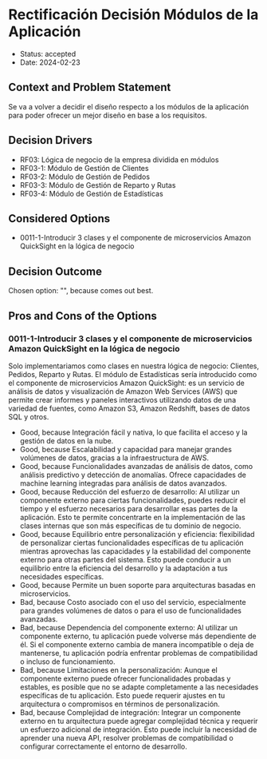 # Rectificación Decisión Módulos de la Aplicación

* Status: accepted
* Date: 2024-02-23

## Context and Problem Statement

Se va a volver a decidir el diseño respecto a los módulos de la aplicación para poder ofrecer un mejor diseño en base a los requisitos.

## Decision Drivers

* RF03: Lógica de negocio de la empresa dividida en módulos
* RF03-1: Módulo de Gestión de Clientes
* RF03-2: Módulo de Gestión de Pedidos
* RF03-3: Módulo de Gestión de Reparto y Rutas
* RF03-4: Módulo de Gestión de Estadísticas

## Considered Options

* 0011-1-Introducir 3 clases y el componente de microservicios Amazon QuickSight en la lógica de negocio

## Decision Outcome

Chosen option: "", because comes out best.

## Pros and Cons of the Options

### 0011-1-Introducir 3 clases y el componente de microservicios Amazon QuickSight en la lógica de negocio

Solo implementariamos como clases en nuestra lógica de negocio: Clientes, Pedidos, Reparto y Rutas.
El módulo de Estadísticas sería introducido como el componente de microservicios Amazon QuickSight: es un servicio de análisis de datos y visualización de Amazon Web Services (AWS) que permite crear informes y paneles interactivos utilizando datos de una variedad de fuentes, como Amazon S3, Amazon Redshift, bases de datos SQL y otros.

* Good, because Integración fácil y nativa, lo que facilita el acceso y la gestión de datos en la nube.
* Good, because Escalabilidad y capacidad para manejar grandes volúmenes de datos, gracias a la infraestructura de AWS.
* Good, because Funcionalidades avanzadas de análisis de datos, como análisis predictivo y detección de anomalías. Ofrece capacidades de machine learning integradas para análisis de datos avanzados.
* Good, because Reducción del esfuerzo de desarrollo: Al utilizar un componente externo para ciertas funcionalidades, puedes reducir el tiempo y el esfuerzo necesarios para desarrollar esas partes de la aplicación. Esto te permite concentrarte en la implementación de las clases internas que son más específicas de tu dominio de negocio.
* Good, because Equilibrio entre personalización y eficiencia: flexibilidad de personalizar ciertas funcionalidades específicas de tu aplicación mientras aprovechas las capacidades y la estabilidad del componente externo para otras partes del sistema. Esto puede conducir a un equilibrio entre la eficiencia del desarrollo y la adaptación a tus necesidades específicas.
* Good, because Permite un buen soporte para arquitecturas basadas en microservicios.
* Bad, because Costo asociado con el uso del servicio, especialmente para grandes volúmenes de datos o para el uso de funcionalidades avanzadas.
* Bad, because Dependencia del componente externo: Al utilizar un componente externo, tu aplicación puede volverse más dependiente de él. Si el componente externo cambia de manera incompatible o deja de mantenerse, tu aplicación podría enfrentar problemas de compatibilidad o incluso de funcionamiento.
* Bad, because Limitaciones en la personalización: Aunque el componente externo puede ofrecer funcionalidades probadas y estables, es posible que no se adapte completamente a las necesidades específicas de tu aplicación. Esto puede requerir ajustes en tu arquitectura o compromisos en términos de personalización.
* Bad, because Complejidad de integración: Integrar un componente externo en tu arquitectura puede agregar complejidad técnica y requerir un esfuerzo adicional de integración. Esto puede incluir la necesidad de aprender una nueva API, resolver problemas de compatibilidad o configurar correctamente el entorno de desarrollo.
